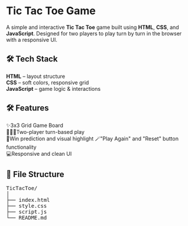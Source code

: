 #  Tic Tac Toe Game

A simple and interactive **Tic Tac Toe** game built using **HTML**, **CSS**, and **JavaScript**. Designed for two players to play turn by turn in the browser with a responsive UI.


## 🛠 Tech Stack

 **HTML** – layout structure  
 **CSS** – soft colors, responsive grid  
**JavaScript** – game logic & interactions

## 🛠️ Features

✨3x3 Grid Game Board  
🧑‍🤝‍🧑Two-player turn-based play  
🎉Win prediction and visual highlight 
🪄"Play Again" and "Reset" button functionality  
💻Responsive and clean UI


## 📂 File Structure

<pre>TicTacToe/
│
├── index.html        
├── style.css         
├── script.js         
└── README.md         
</pre>
